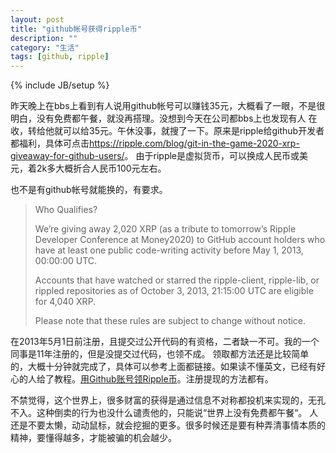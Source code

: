 ```yaml
---
layout: post
title: "github帐号获得ripple币"
description: ""
category: "生活"
tags: [github, ripple]
---
```

{% include JB/setup %}

昨天晚上在bbs上看到有人说用github帐号可以赚钱35元，大概看了一眼，不是很明白，没有免费都午餐，就没再搭理。没想到今天在公司都bbs上也发现有人
在收，转给他就可以给35元。午休没事，就搜了一下。原来是ripple给github开发者都福利，具体可点击<https://ripple.com/blog/git-in-the-game-2020-xrp-giveaway-for-github-users/>。
由于ripple是虚拟货币，可以换成人民币或美元，着2k多大概折合人民币100元左右。

也不是有github帐号就能换的，有要求。

>Who Qualifies?
>
>We’re giving away 2,020 XRP (as a tribute to tomorrow’s Ripple Developer Conference at Money2020) to GitHub account holders who have at least one public code-writing activity before May 1, 2013, 00:00:00 UTC.
>
>Accounts that have watched or starred the ripple-client, ripple-lib, or rippled repositories as of October 3, 2013, 21:15:00 UTC are eligible for 4,040 XRP.
>
>Please note that these rules are subject to change without notice.

在2013年5月1日前注册，且提交过公开代码的有资格，二者缺一不可。我的一个同事是11年注册的，但是没提交过代码，也领不成。
领取都方法还是比较简单的，大概十分钟就完成了，具体可以参考上面都链接。如果读不懂英文，已经有好心的人给了教程。[用Github账号领Ripple币](http://biaobiaoqi.me/blog/2013/10/28/get-ripple-from-github-account/)。注册提现的方法都有。

不禁觉得，这个世界上，很多财富的获得是通过信息不对称都投机来实现的，无孔不入。这种倒卖的行为也没什么谴责他的，只能说“世界上没有免费都午餐“。
人还是不要太懒，动动鼠标，就会挖掘的更多。很多时候还是要有种弄清事情本质的精神，要懂得越多，才能被骗的机会越少。
